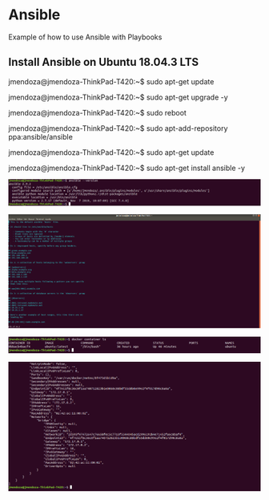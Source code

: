 # Ansible

Example of how to use Ansible with Playbooks

## Install Ansible on Ubuntu 18.04.3 LTS

jmendoza@jmendoza-ThinkPad-T420:~$ sudo apt-get update

jmendoza@jmendoza-ThinkPad-T420:~$ sudo apt-get upgrade -y

jmendoza@jmendoza-ThinkPad-T420:~$ sudo reboot

jmendoza@jmendoza-ThinkPad-T420:~$ sudo apt-add-repository ppa:ansible/ansible

jmendoza@jmendoza-ThinkPad-T420:~$ sudo apt-get update

jmendoza@jmendoza-ThinkPad-T420:~$ sudo apt-get install ansible -y

![Screenshot](/Prtsc/Ansible_1.png)




![Screenshot](/Prtsc/Ansible_2.png)

![Screenshot](/Prtsc/Ansible_3.png)

![Screenshot](/Prtsc/Ansible_4.png)
